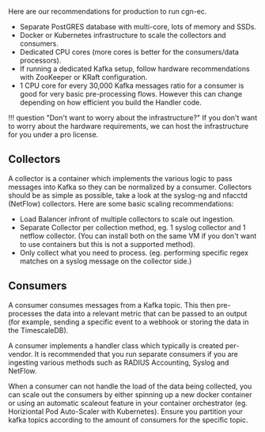 Here are our recommendations for production to run cgn-ec.

- Separate PostGRES database with multi-core, lots of memory and SSDs.
- Docker or Kubernetes infrastructure to scale the collectors and consumers.
- Dedicated CPU cores (more cores is better for the consumers/data processors).
- If running a dedicated Kafka setup, follow hardware recommendations with ZooKeeper or KRaft configuration.
- 1 CPU core for every 30,000 Kafka messages ratio for a consumer is good for very basic pre-processing flows. However this can change depending on how efficient you build the Handler code.

!!! question "Don't want to worry about the infrastructure?"
    If you don't want to worry about the hardware requirements, we can host the infrastructure for you under a pro license.

## Collectors

A collector is a container which implements the various logic to pass messages into Kafka so they can be normalized by a consumer. Collectors should be as simple as possible, take a look at the syslog-ng and nfacctd (NetFlow) collectors. Here are some basic scaling recommendations:

- Load Balancer infront of multiple collectors to scale out ingestion.
- Separate Collector per collection method, eg. 1 syslog collector and 1 netflow collector. (You can install both on the same VM if you don't want to use containers but this is not a supported method).
- Only collect what you need to process. (eg. performing specific regex matches on a syslog message on the collector side.)

## Consumers

A consumer consumes messages from a Kafka topic. This then pre-processes the data into a relevant metric that can be passed to an output (for example, sending a specific event to a webhook or storing the data in the TimescaleDB).

A consumer implements a handler class which typically is created per-vendor. It is recommended that you run separate consumers if you are ingesting various methods such as RADIUS Accounting, Syslog and NetFlow.

When a consumer can not handle the load of the data being collected, you can scale out the consumers by either spinning up a new docker container or using an automatic scaleout feature in your container orchestrator (eg. Horiziontal Pod Auto-Scaler with Kubernetes). Ensure you partition your kafka topics according to the amount of consumers for the specific topic.